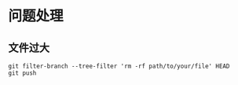 # 问题处理

## 文件过大

```shell
git filter-branch --tree-filter 'rm -rf path/to/your/file' HEAD
git push
```

